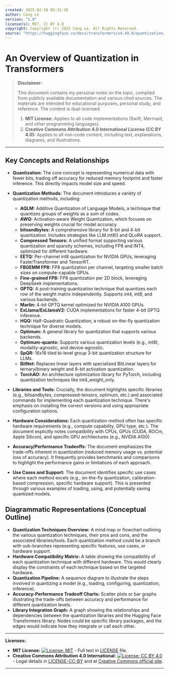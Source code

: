 ```yaml
---
created: 2025-02-18 05:31:26
author: Cong Le
version: "1.0"
license(s): MIT, CC BY 4.0
copyright: Copyright (c) 2025 Cong Le. All Rights Reserved.
source: "https://huggingface.co/docs/transformers/v4.49.0/quantization/overview"
---
```




# An Overview of Quantization in Transformers
> **Disclaimer:**
>
> This document contains my personal notes on the topic,
> compiled from publicly available documentation and various cited sources.
> The materials are intended for educational purposes, personal study, and reference.
> The content is dual-licensed:
> 1. **MIT License:** Applies to all code implementations (Swift, Mermaid, and other programming languages).
> 2. **Creative Commons Attribution 4.0 International License (CC BY 4.0):** Applies to all non-code content, including text, explanations, diagrams, and illustrations.
---


## Key Concepts and Relationships


* **Quantization:** The core concept is representing numerical data with fewer bits, trading off accuracy for reduced memory footprint and faster inference.  This directly impacts model size and speed.

* **Quantization Methods:** The document introduces a variety of quantization methods, including:
    * **AQLM:** Additive Quantization of Language Models, a technique that quantizes groups of weights as a sum of codes.
    * **AWQ:** Activation-aware Weight Quantization, which focuses on preserving weights crucial for model accuracy.
    * **bitsandbytes:** A comprehensive library for 8-bit and 4-bit quantization.  Includes strategies like LLM.int8() and QLoRA support.
    * **Compressed Tensors:** A unified format supporting various quantization and sparsity schemes, including FP8 and INT4, optimized for different hardware.
    * **EETQ:**  Per-channel int8 quantization for NVIDIA GPUs, leveraging FasterTransformer and TensorRT.
    * **FBGEMM FP8:** FP8 quantization per channel, targeting smaller batch sizes on compute-capable GPUs.
    * **Fine-grained FP8:**  FP8 quantization per 2D block, leveraging DeepSeek implementations.
    * **GPTQ:** A post-training quantization technique that quantizes each row of the weight matrix independently.  Supports int4, int8, and various backends.
    * **Marlin:** 4-bit GPTQ kernel optimized for NVIDIA A100 GPUs.
    * **ExLlama/ExLlamaV2:** CUDA implementations for faster 4-bit GPTQ inference.
    * **HQQ:** Half-Quadratic Quantization, a robust on-the-fly quantization technique for diverse models.
    * **Optimum:** A general library for quantization that supports various backends.
    * **Optimum-quanto:**  Supports various quantization levels (e.g., int8), modality-agnostic, and device-agnostic.
    * **SpQR:**  16x16 tiled bi-level group 3-bit quantization structure for LLMs.
    * **BitNet:** Replaces linear layers with specialized BitLinear layers for ternary/binary weight and 8-bit activation quantization.
    * **TorchAO:** An architecture optimization library for PyTorch, including quantization techniques like int4_weight_only.


* **Libraries and Tools:**  Crucially, the document highlights specific libraries (e.g., bitsandbytes, compressed-tensors, optimum, etc.) and associated commands for implementing each quantization technique.  There's emphasis on installing the correct versions and using appropriate configuration options.


* **Hardware Considerations:** Each quantization method often has specific hardware requirements (e.g., compute capability, GPU type, etc.).  The document explicitly notes compatibility with CPUs, GPUs (CUDA, ROCm, Apple Silicon), and specific GPU architectures (e.g., NVIDIA A100).


* **Accuracy/Performance Tradeoffs:** The document emphasizes the trade-offs inherent in quantization (reduced memory usage vs. potential loss of accuracy).  It frequently provides benchmarks and comparisons to highlight the performance gains or limitations of each approach.


* **Use Cases and Support:**  The document identifies specific use cases where each method excels (e.g., on-the-fly quantization, calibration-based compression, specific hardware support). This is presented through various examples of loading, using, and potentially saving quantized models.


## Diagrammatic Representations (Conceptual Outline)


* **Quantization Techniques Overview:** A mind map or flowchart outlining the various quantization techniques, their pros and cons, and the associated libraries/tools.  Each quantization method could be a branch with sub-branches representing specific features, use cases, or hardware support.
* **Hardware Compatibility Matrix:** A table showing the compatibility of each quantization technique with different hardware.  This would clearly display the constraints of each technique based on the targeted hardware.
* **Quantization Pipeline:** A sequence diagram to illustrate the steps involved in quantizing a model (e.g., loading, configuring, quantization, inference).
* **Accuracy-Performance Tradeoff Charts:**  Scatter plots or bar graphs illustrating the trade-offs between accuracy and performance for different quantization levels.
* **Library Integration Graph:** A graph showing the relationships and dependencies between the quantization libraries and the Hugging Face Transformers library.  Nodes could be specific library packages, and the edges would indicate how they integrate or call each other.




---
**Licenses:**

- **MIT License:**  [![License: MIT](https://img.shields.io/badge/License-MIT-yellow.svg)](LICENSE) - Full text in [LICENSE](LICENSE) file.
- **Creative Commons Attribution 4.0 International:** [![License: CC BY 4.0](https://licensebuttons.net/l/by/4.0/88x31.png)](LICENSE-CC-BY) - Legal details in [LICENSE-CC-BY](LICENSE-CC-BY) and at [Creative Commons official site](http://creativecommons.org/licenses/by/4.0/).

---